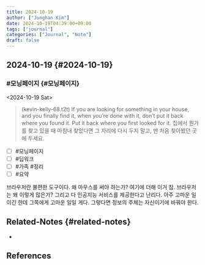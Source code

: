 ```yaml
---
title: 2024-10-19
author: ["Junghan Kim"]
date: 2024-10-19T04:39:00+09:00
tags: ["journal"]
categories: ["Journal", "Note"]
draft: false
---
```


## 2024-10-19 {#2024-10-19}


### #모닝페이지 {#모닝페이지}

<span class="timestamp-wrapper"><span class="timestamp">&lt;2024-10-19 Sat&gt;</span></span>

> (kevin-kelly-68.t2t) If you are looking for something in your house, and you finally find it, when you’re done with it, don’t put it back where you found it. Put it back where you first looked for it. 집에서 뭔가를 찾고 있을 때 마침내 찾았다면 그 자리에 다시 두지 말고, 맨 처음 찾아봤던 곳에 두세요.

-   [ ] \#모닝페이지
-   [ ] \#딥워크
-   [ ] \#가족 #정리
-   [ ] \#요약

브라우저란 불편한 도구이다. 왜 마우스를 써야 하는가? 여기에 더해 이거 참. 브라우저는 왜 이렇게 많은가? 그리고 다 인공지능 서비스를 제공한다고 난리다. 아주 고마운 일이긴 한데 그쪽에게 고마운 일일 게다. 그렇다면 정보의 주체는 자신이기에 바꿔야 한다.


## Related-Notes {#related-notes}

-

## References

<style>.csl-entry{text-indent: -1.5em; margin-left: 1.5em;}</style><div class="csl-bib-body">
</div>
